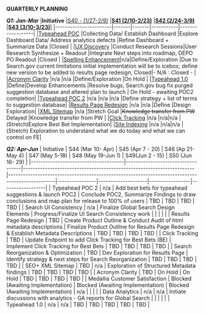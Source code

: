 **QUARTERLY PLANNING**
 

 ***Q1: Jan-Mar***
|**Initiative**         |[S40 - (1/27-2/9)](https://github.com/department-of-veterans-affairs/va.gov-team/issues/19480) |**[S41 (2/10-2/23)](https://github.com/department-of-veterans-affairs/va.gov-team/issues/19627)**         |**[S42 (2/24-3/9)](https://github.com/department-of-veterans-affairs/va.gov-team/issues/19694)**         |**[S43 (3/10-3/23)](https://github.com/department-of-veterans-affairs/va.gov-team/issues/19695)**| 
|-----------------------|-------|-------|-----------|------------------|
|[Typeahead POC](https://github.com/department-of-veterans-affairs/va.gov-team/issues/18785)              |Collecting Data/ Establish Dashboard |Explore Dashboard Data/ Address analytics defects |Refine Dashboard + Summarize Data |Closed |
|[UX Discovery](https://github.com/department-of-veterans-affairs/va.gov-team/issues/11638)            |Conduct Research Sessions|User Research Synthesize + Readout |Integrate Next steps into roadmap, DEPO PO Readout |Closed |
|[Spelling Enhancement](https://github.com/department-of-veterans-affairs/va.gov-team/issues/19190)|n/a|Define/Exploration |Due to Search.gov current limitations initial implementation will be to icebox; define new version to be added to results page redesign, Closed|- N/A : Closed - |
|[Acronym Clarity](https://github.com/department-of-veterans-affairs/va.gov-team/issues/19371)           |n/a |n/a |Define/Exploration |On Hold |
|[Typeahead 1.0](https://github.com/department-of-veterans-affairs/va.gov-team/issues/17558)     |Define|Develop Enhancements |Resolve bugs, Search.gov bug fix purged suggestion database and altered plan to launch | On Hold - awaiting POC2 completion|
|[Typeahead POC 2](https://github.com/department-of-veterans-affairs/va.gov-team/issues/21316)          |n/a |n/a |n/a |Define strategy + list of terms to suggestion database|
|[Results Page Redesign](https://github.com/department-of-veterans-affairs/va.gov-team/issues/20402)             |n/a |n/a |Define |Design Exploration|
|[XML Sitemap](https://github.com/department-of-veterans-affairs/va.gov-team/issues/16752)             |n/a |Stretch Goal |~~Knowledge transfer from PW~~ Delayed  |Knowledge transfer from PW |
|[Click Tracking]()             |n/a |n/a|n/a |(Stretch)Explore Best Bet Implementation|
|[Site Indexing]()             |n/a |n/a|n/a |(Stretch) Exploration to understand what we do today and what we can control on FE|


 ***Q2: Apr-Jun***
| Initiative                           | S44 (Mar 10- Apr)                 | S45 (Apr 7 - 20)                                                     | S46 (Ap 21- May 4)                                                                              | S47 (May 5-18) | S48 (May 19-Jun 1) | S49(Jun 2 - 15) | S50 (Jun 16- 29) |
|--------------------------------------|-----------------------------------|----------------------------------------------------------------------|-------------------------------------------------------------------------------------------------|----------------|--------------------|-----------------|------------------|
| Typeahead POC 2                      | n/a                               | Add best bets for typeahead suggestions & launch POC2                | Conclude POC2, Summarize Findings to draw conclusions and map plan for release to 100% of users | TBD            | TBD                | TBD             | TBD              |
| Search UI Consistency                | n/a                               | Finalize Global Search Design Elements                               | Progress/Finalize UI Search Consistency work                                                    |                |                    |                 |                  |
| Results Page Redesign                | TBD                               | Create Product Outline & Conduct Audit of html metadata descriptions | Finalize Product Outline for Results Page Redesign & Establish Metadata Descriptions            | TBD            | TBD                | TBD             | TBD              |
| Click Tracking                       | TBD                               | Update Endpoint to add Click Tracking for Best Bets (BE)             | Implement Click Tracking for Best Bets                                                          | TBD            | TBD                | TBD             | TBD              |
| Search Reorganization & Optimization | TBD                               | Dev Exploration for Results Page                                     | Identify strategy & next steps for Search Reorganization                                        | TBD            | TBD                | TBD             | TBD              |
| SEO+ XML Sitemap                     | TBD                               | n/a                                                                  | Exploration of Structured Metadata findings                                                     | TBD            | TBD                | TBD             | TBD              |
| Acronym Clarity                      | TBD                               | On Hold                                                              | On Hold                                                                                         | TBD            | TBD                | TBD             | TBD              |
| Medallia Customer Satisfaction       | Blocked (Awaiting Implementation) | Blocked (Awaiting Implementation)                                    | Blocked (Awaiting Implementation)                                                               | n/a            |                    |                 |                  |
| Data Analytics                       | n/a                               | n/a                                                                  | Initiate discussions with analytics - GA reports for Global Search                              |                |                    |                 |                  |
| Typeahead 1.0                        | n/a                               | n/a                                                                  | TBD                                                                                             | TBD            | TBD                | TBD             | TBD              |
